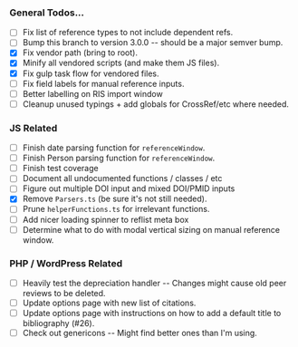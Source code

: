 ### General Todos...
- [ ] Fix list of reference types to not include dependent refs.
- [ ] Bump this branch to version 3.0.0 -- should be a major semver bump.
- [x] Fix vendor path (bring to root).
- [x] Minify all vendored scripts (and make them JS files).
- [x] Fix gulp task flow for vendored files.
- [ ] Fix field labels for manual reference inputs.
- [ ] Better labelling on RIS import window
- [ ] Cleanup unused typings + add globals for CrossRef/etc where needed.

### JS Related
- [ ] Finish date parsing function for `referenceWindow`.
- [ ] Finish Person parsing function for `referenceWindow`.
- [ ] Finish test coverage
- [ ] Document all undocumented functions / classes / etc
- [ ] Figure out multiple DOI input and mixed DOI/PMID inputs
- [x] Remove `Parsers.ts` (be sure it's not still needed).
- [ ] Prune `helperFunctions.ts` for irrelevant functions.
- [ ] Add nicer loading spinner to reflist meta box
- [ ] Determine what to do with modal vertical sizing on manual reference window.

### PHP / WordPress Related
- [ ] Heavily test the depreciation handler -- Changes might cause old peer reviews to be deleted.
- [ ] Update options page with new list of citations.
- [ ] Update options page with instructions on how to add a default title to bibliography (#26).
- [ ] Check out genericons -- Might find better ones than I'm using.
